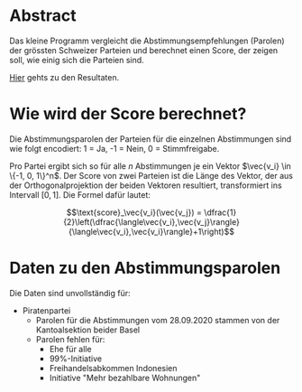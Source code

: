 # Abstract

Das kleine Programm vergleicht die Abstimmungsempfehlungen (Parolen) der grössten Schweizer Parteien und berechnet einen Score, der zeigen soll, wie einig sich die Parteien sind.

[Hier](results/README.md) gehts zu den Resultaten.

# Wie wird der Score berechnet?

Die Abstimmungsparolen der Parteien für die einzelnen Abstimmungen sind wie folgt encodiert: 1 = Ja, -1 = Nein, 0 = Stimmfreigabe. 

Pro Partei ergibt sich so für alle $n$ Abstimmungen je ein Vektor $\vec{v_i} \in \{-1, 0, 1\}^n$. Der Score von zwei Parteien ist die Länge des Vektor, der aus der Orthogonalprojektion der beiden Vektoren resultiert, transformiert ins Intervall $[0,1]$. Die Formel dafür lautet:

$$\text{score}_\vec{v_i}(\vec{v_j}) = \dfrac{1}{2}\left(\dfrac{\langle\vec{v_i},\vec{v_j}\rangle}{\langle\vec{v_i},\vec{v_i}\rangle}+1\right)$$


# Daten zu den Abstimmungsparolen
Die Daten sind unvollständig für:

* Piratenpartei
    * Parolen für die Abstimmungen vom 28.09.2020 stammen von der Kantoalsektion beider Basel
    * Parolen fehlen für: 
        * Ehe für alle
        * 99%-Initiative
        * Freihandelsabkommen Indonesien
        * Initiative "Mehr bezahlbare Wohnungen"